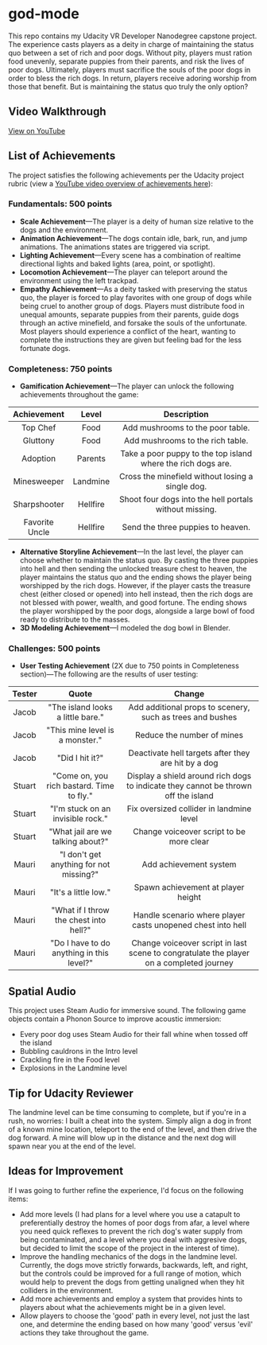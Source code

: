 # god-mode

This repo contains my Udacity VR Developer Nanodegree capstone project. The experience casts players as a deity in charge of maintaining the status quo between a set of rich and poor dogs. Without pity, players must ration food unevenly, separate puppies from their parents, and risk the lives of poor dogs. Ultimately, players must sacrifice the souls of the poor dogs in order to bless the rich dogs. In return, players receive adoring worship from those that benefit. But is maintaining the status quo truly the only option?

## Video Walkthrough
[View on YouTube](https://youtu.be/pYS6a06gcqw)

## List of Achievements

The project satisfies the following achievements per the Udacity project rubric (view a [YouTube video overview of achievements here](https://youtu.be/yBV4xEjYz-4)):

### Fundamentals: 500 points

- **Scale Achievement**—The player is a deity of human size relative to the dogs and the environment.
- **Animation Achievement**—The dogs contain idle, bark, run, and jump animations. The animations states are triggered via script.
- **Lighting Achievement**—Every scene has a combination of realtime directional lights and baked lights (area, point, or spotlight).
- **Locomotion Achievement**—The player can teleport around the environment using the left trackpad.
- **Empathy Achievement**—As a deity tasked with preserving the status quo, the player is forced to play favorites with one group of dogs while being cruel to another group of dogs. Players must distribute food in unequal amounts, separate puppies from their parents, guide dogs through an active minefield, and forsake the souls of the unfortunate. Most players should experience a conflict of the heart, wanting to complete the instructions they are given but feeling bad for the less fortunate dogs.

### Completeness: 750 points

- **Gamification Achievement**—The player can unlock the following achievements throughout the game:

| Achievement | Level | Description |
| :---: | :---: | :---: |
| Top Chef | Food | Add mushrooms to the poor table. |
| Gluttony | Food | Add mushrooms to the rich table. |
| Adoption | Parents | Take a poor puppy to the top island where the rich dogs are. |
| Minesweeper | Landmine | Cross the minefield without losing a single dog. |
| Sharpshooter | Hellfire | Shoot four dogs into the hell portals without missing. |
| Favorite Uncle | Hellfire | Send the three puppies to heaven. |

- **Alternative Storyline Achievement**—In the last level, the player can choose whether to maintain the status quo. By casting the three puppies into hell and then sending the unlocked treasure chest to heaven, the player maintains the status quo and the ending shows the player being worshipped by the rich dogs. However, if the player casts the treasure chest (either closed or opened) into hell instead, then the rich dogs are not blessed with power, wealth, and good fortune. The ending shows the player worshipped by the poor dogs, alongside a large bowl of food ready to distribute to the masses.
- **3D Modeling Achievement**—I modeled the dog bowl in Blender.

### Challenges: 500 points
- **User Testing Achievement** (2X due to 750 points in Completeness section)—The following are the results of user testing:

| Tester | Quote | Change |
| :---: | :---: | :---: |
| Jacob | "The island looks a little bare." | Add additional props to scenery, such as trees and bushes |
| Jacob | "This mine level is a monster." |  Reduce the number of mines |
| Jacob | "Did I hit it?" | Deactivate hell targets after they are hit by a dog |
| Stuart | "Come on, you rich bastard. Time to fly." | Display a shield around rich dogs to indicate they cannot be thrown off the island |
| Stuart | "I'm stuck on an invisible rock." | Fix oversized collider in landmine level |
| Stuart | "What jail are we talking about?" | Change voiceover script to be more clear |
| Mauri | "I don't get anything for not missing?" | Add achievement system |
| Mauri | "It's a little low." | Spawn achievement at player height |
| Mauri | "What if I throw the chest into hell?" | Handle scenario where player casts unopened chest into hell |
| Mauri | "Do I have to do anything in this level?" | Change voiceover script in last scene to congratulate the player on a completed journey |

## Spatial Audio

This project uses Steam Audio for immersive sound. The following game objects contain a Phonon Source to improve acoustic immersion:

- Every poor dog uses Steam Audio for their fall whine when tossed off the island
- Bubbling cauldrons in the Intro level
- Crackling fire in the Food level
- Explosions in the Landmine level


## Tip for Udacity Reviewer

The landmine level can be time consuming to complete, but if you're in a rush, no worries: I built a cheat into the system. Simply align a dog in front of a known mine location, teleport to the end of the level, and then drive the dog forward. A mine will blow up in the distance and the next dog will spawn near you at the end of the level.

## Ideas for Improvement

If I was going to further refine the experience, I'd focus on the following items:

- Add more levels (I had plans for a level where you use a catapult to preferentially destroy the homes of poor dogs from afar, a level where you need quick reflexes to prevent the rich dog's water supply from being contaminated, and a level where you deal with aggresive dogs, but decided to limit the scope of the project in the interest of time).
- Improve the handling mechanics of the dogs in the landmine level. Currently, the dogs move strictly forwards, backwards, left, and right, but the controls could be improved for a full range of motion, which would help to prevent the dogs from getting unaligned when they hit colliders in the environment.
- Add more achievements and employ a system that provides hints to players about what the achievements might be in a given level.
- Allow players to choose the 'good' path in every level, not just the last one, and determine the ending based on how many 'good' versus 'evil' actions they take throughout the game.




